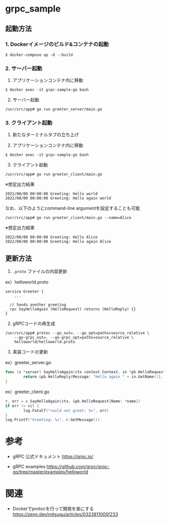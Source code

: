 # grpc_sample

## 起動方法

### 1. Dockerイメージのビルド&コンテナの起動

```
$ docker-compose up -d --build
```

### 2. サーバー起動

1. アプリケーションコンテナ内に移動

```
$ docker exec -it grpc-sample-go bash
```

2. サーバー起動

```
/usr/src/app# go run greeter_server/main.go
```

### 3. クライアント起動   

1. 新たなターミナルタブの立ち上げ

2. アプリケーションコンテナ内に移動

```
$ docker exec -it grpc-sample-go bash
```

3. クライアント起動

```
/usr/src/app# go run greeter_client/main.go
```

※想定出力結果

```
2022/00/00 00:00:00 Greeting: Hello world
2022/00/00 00:00:00 Greeting: Hello again world
```

なお、以下のようにcommand-line argumentを設定することも可能

```
/usr/src/app# go run greeter_client/main.go --name=Alice
```

※想定出力結果

```
2022/00/00 00:00:00 Greeting: Hello Alice
2022/00/00 00:00:00 Greeting: Hello again Alice
```

## 更新方法

1. `.proto` ファイルの内容更新

ex）helloworld.proto

```
service Greeter {
    ...
    
  // Sends another greeting
  rpc SayHelloAgain (HelloRequest) returns (HelloReply) {}
}
```

2. gRPCコードの再生成

```
/usr/src/app# protoc --go_out=. --go_opt=paths=source_relative \
    --go-grpc_out=. --go-grpc_opt=paths=source_relative \
    helloworld/helloworld.proto
```

3. 実装コードの更新

ex）greeter_server.go

```go
func (s *server) SayHelloAgain(ctx context.Context, in *pb.HelloRequest) (*pb.HelloReply, error) {
        return &pb.HelloReply{Message: "Hello again " + in.GetName()}, nil
}
```

ex）greeter_client.go

```go
r, err = c.SayHelloAgain(ctx, &pb.HelloRequest{Name: *name})
if err != nil {
        log.Fatalf("could not greet: %v", err)
}
log.Printf("Greeting: %s", r.GetMessage())
```



# 参考
- gRPC 公式ドキュメント
https://grpc.io/

- gRPC examples
https://github.com/grpc/grpc-go/tree/master/examples/helloworld

# 関連
- Dockerでprotocを行って開発を楽にする
https://zenn.dev/mitsugu/articles/0323811005f233